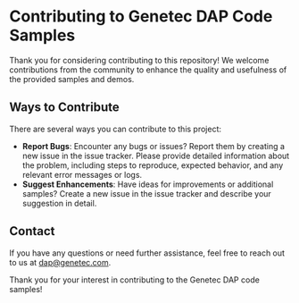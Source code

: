 # Contributing to Genetec DAP Code Samples

Thank you for considering contributing to this repository! We welcome contributions from the community to enhance the quality and usefulness of the provided samples and demos.

## Ways to Contribute

There are several ways you can contribute to this project:

- **Report Bugs**: Encounter any bugs or issues? Report them by creating a new issue in the issue tracker. Please provide detailed information about the problem, including steps to reproduce, expected behavior, and any relevant error messages or logs.
- **Suggest Enhancements**: Have ideas for improvements or additional samples? Create a new issue in the issue tracker and describe your suggestion in detail.

## Contact

If you have any questions or need further assistance, feel free to reach out to us at [dap@genetec.com](mailto:dap@genetec.com).

Thank you for your interest in contributing to the Genetec DAP code samples!
